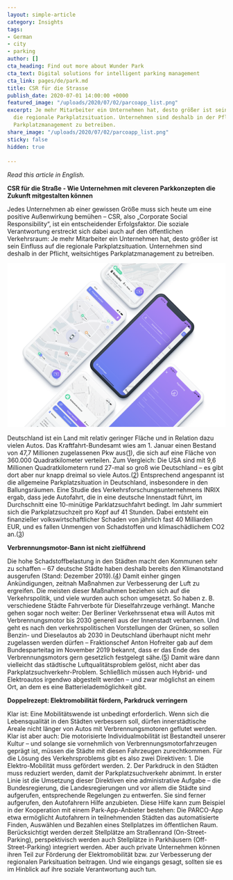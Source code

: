 ```yaml
---
layout: simple-article
category: Insights
tags:
- German
- city
- parking
author: []
cta_heading: Find out more about Wunder Park
cta_text: Digital solutions for intelligent parking management
cta_link: pages/de/park.md
title: CSR für die Strasse
publish_date: 2020-07-01 14:00:00 +0000
featured_image: "/uploads/2020/07/02/parcoapp_list.png"
excerpt: Je mehr Mitarbeiter ein Unternehmen hat, desto größer ist sein Einfluss auf
  die regionale Parkplatzsituation. Unternehmen sind deshalb in der Pflicht, weitsichtiges
  Parkplatzmanagement zu betreiben.
share_image: "/uploads/2020/07/02/parcoapp_list.png"
sticky: false
hidden: true

---
```

_Read this article in English._

**CSR für die Straße - Wie Unternehmen mit cleveren Parkkonzepten die Zukunft mitgestalten können**

Jedes Unternehmen ab einer gewissen Größe muss sich heute um eine positive Außenwirkung bemühen – CSR, also „Corporate Social Responsibility“, ist ein entscheidender Erfolgsfaktor. Die soziale Verantwortung erstreckt sich dabei auch auf den öffentlichen Verkehrsraum: Je mehr Mitarbeiter ein Unternehmen hat, desto größer ist sein Einfluss auf die regionale Parkplatzsituation. Unternehmen sind deshalb in der Pflicht, weitsichtiges Parkplatzmanagement zu betreiben.

![](/uploads/2020/07/02/parcoapp_body.png)

Deutschland ist ein Land mit relativ geringer Fläche und in Relation dazu vielen Autos. Das Kraftfahrt-Bundesamt wies am 1. Januar einen Bestand von 47,7 Millionen zugelassenen Pkw aus([1](https://www.kba.de/DE/Statistik/Fahrzeuge/Bestand/Jahresbilanz/b_jahresbilanz_inhalt.html;jsessionid=055254C5FDF3E28722FA43A7F2FD3F99.live21302?nn=2598042)), die sich auf eine Fläche von 360.000 Quadratkilometer verteilen. Zum Vergleich: Die USA sind mit 9,6 Millionen Quadratkilometern rund 27-mal so groß wie Deutschland – es gibt dort aber nur knapp dreimal so viele Autos.([2](https://de.statista.com/statistik/daten/studie/739308/umfrage/pkw-bestand-in-den-usa/)) Entsprechend angespannt ist die allgemeine Parkplatzsituation in Deutschland, insbesondere in den Ballungsräumen. Eine Studie des Verkehrsforschungsunternehmens INRIX ergab, dass jede Autofahrt, die in eine deutsche Innenstadt führt, im Durchschnitt eine 10-minütige Parklatzsuchfahrt bedingt. Im Jahr summiert sich die Parkplatzsuchzeit pro Kopf auf 41 Stunden. Dabei entsteht ein finanzieller volkswirtschaftlicher Schaden von jährlich fast 40 Milliarden EUR, und es fallen Unmengen von Schadstoffen und klimaschädlichem CO2 an.([3](https://www.parkandjoy.de/blog-details/25-zahlen-rund-ums-parken))

**Verbrennungsmotor-Bann ist nicht zielführend**

Die hohe Schadstoffbelastung in den Städten macht den Kommunen sehr zu schaffen – 67 deutsche Städte haben deshalb bereits den Klimanotstand ausgerufen (Stand: Dezember 2019).([4](https://www.rnd.de/politik/eu-parlament-ruft-den-klimanotstand-fur-europa-aus-53G4GRBIYBBOZFA2OYNQDEKT3I.html)) Damit einher gingen Ankündigungen, zeitnah Maßnahmen zur Verbesserung der Luft zu ergreifen. Die meisten dieser Maßnahmen beziehen sich auf die Verkehrspolitik, und viele wurden auch schon umgesetzt. So haben z. B. verschiedene Städte Fahrverbote für Dieselfahrzeuge verhängt. Manche gehen sogar noch weiter: Der Berliner Verkehrssenat etwa will Autos mit Verbrennungsmotor bis 2030 generell aus der Innenstadt verbannen. Und geht es nach den verkehrspolitischen Vorstellungen der Grünen, so sollen Benzin- und Dieselautos ab 2030 in Deutschland überhaupt nicht mehr zugelassen werden dürfen – Fraktionschef Anton Hofreiter gab auf dem Bundesparteitag im November 2019 bekannt, dass er das Ende des Verbrennungsmotors gern gesetzlich festgelegt sähe.([5](https://www.spiegel.de/politik/deutschland/berlin-gruene-wollen-benzin-und-diesel-autos-aus-der-stadt-verbannen-a-67eaffdf-87ae-451f-bca4-6a5c595d48bd)) Damit wäre dann vielleicht das städtische Luftqualitätsproblem gelöst, nicht aber das Parkplatzsuchverkehr-Problem. Schließlich müssen auch Hybrid- und Elektroautos irgendwo abgestellt werden – und zwar möglichst an einem Ort, an dem es eine Batterielademöglichkeit gibt.

**Doppelrezept: Elektromobilität fördern, Parkdruck verringern**

Klar ist: Eine Mobilitätswende ist unbedingt erforderlich. Wenn sich die Lebensqualität in den Städten verbessern soll, dürfen innerstädtische Areale nicht länger von Autos mit Verbrennungsmotoren geflutet werden. Klar ist aber auch: Die motorisierte Individualmobilität ist Bestandteil unserer Kultur – und solange sie vornehmlich von Verbrennungsmotorfahrzeugen geprägt ist, müssen die Städte mit diesen Fahrzeugen zurechtkommen. Für die Lösung des Verkehrsproblems gibt es also zwei Direktiven: 1. Die Elektro-Mobilität muss gefördert werden. 2. Der Parkdruck in den Städten muss reduziert werden, damit der Parkplatzsuchverkehr abnimmt. In erster Linie ist die Umsetzung dieser Direktiven eine administrative Aufgabe – die Bundesregierung, die Landesregierungen und vor allem die Städte sind aufgerufen, entsprechende Regelungen zu entwerfen. Sie sind ferner aufgerufen, den Autofahrern Hilfe anzubieten. Diese Hilfe kann zum Beispiel in der Kooperation mit einem Park-App-Anbieter bestehen: Die PARCO-App etwa ermöglicht Autofahrern in teilnehmenden Städten das automatisierte Finden, Auswählen und Bezahlen eines Stellplatzes im öffentlichen Raum. Berücksichtigt werden derzeit Stellplätze am Straßenrand (On-Street-Parking), perspektivisch werden auch Stellplätze in Parkhäusern (Off-Street-Parking) integriert werden. Aber auch private Unternehmen können ihren Teil zur Förderung der Elektromobilität bzw. zur Verbesserung der regionalen Parksituation beitragen. Und wie eingangs gesagt, sollten sie es im Hinblick auf ihre soziale Verantwortung auch tun.